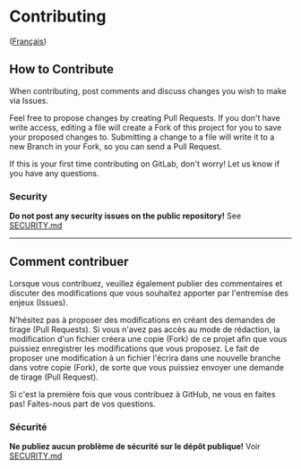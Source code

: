# Contributing

([Français](#comment-contribuer))

## How to Contribute

When contributing, post comments and discuss changes you wish to make via Issues.

Feel free to propose changes by creating Pull Requests. If you don't have write access, editing 
a file will create a Fork of this project for you to save your proposed changes to. Submitting 
a change to a file will write it to a new Branch in your Fork, so you can send a Pull Request.

If this is your first time contributing on GitLab, don't worry! Let us know if you have any questions.

### Security

**Do not post any security issues on the public repository!** See [SECURITY.md](SECURITY.md)

______________________

## Comment contribuer

Lorsque vous contribuez, veuillez également publier des commentaires et discuter des modifications 
que vous souhaitez apporter par l'entremise des enjeux (Issues).

N'hésitez pas à proposer des modifications en créant des demandes de tirage (Pull Requests). Si 
vous n'avez pas accès au mode de rédaction, la modification d'un fichier créera une copie (Fork) 
de ce projet afin que vous puissiez enregistrer les modifications que vous proposez. Le fait de 
proposer une modification à un fichier l'écrira dans une nouvelle branche dans votre copie (Fork), 
de sorte que vous puissiez envoyer une demande de tirage (Pull Request).

Si c'est la première fois que vous contribuez à GitHub, ne vous en faites pas! Faites-nous part 
de vos questions.

### Sécurité

**Ne publiez aucun problème de sécurité sur le dépôt publique!** Voir [SECURITY.md](SECURITY.md)
